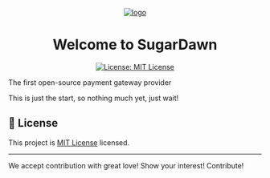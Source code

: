 <p align="center">
  <a href="https://linvo.io">
    <img  alt="logo" src="https://linvo.io/wp-content/uploads/2022/10/sugardawnbanner.png">
  </a>
</p>
<h1 align="center">Welcome to SugarDawn</h1>
<p align="center">
  <a href="https://opensource.org/licenses/MIT" target="_blank">
    <img alt="License: MIT License" src="https://img.shields.io/badge/License-MIT License-yellow.svg" />
  </a>
</p>

The first open-source payment gateway provider

This is just the start, so nothing much yet, just wait!

## 📝 License

This project is [MIT License](https://opensource.org/licenses/MIT) licensed.

***
We accept contribution with great love! Show your interest! Contribute!
